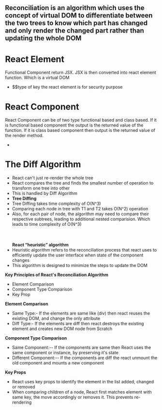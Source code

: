 <div class="mainDiv">
<h2> 
Reconciliation is an algorithm which uses the concept of virtual DOM to differentiate between the two trees to know which part has changed and only render the changed part rather than updating the whole DOM
</h2>

<h1>React Element</h1>
<p>
Functional Component return JSX. JSX is then converted into react element function. Which is a virtual DOM
</p>
<ul>
<li>$$type of key the react element is for security purpose</li>
</ul>

<h1>React Component</h1>
<p>React Component can be of two type functional based and class based. If it is functional based component the output is the returned value of the function. If it is class based component then output is the returned value of the render method.
</p>

<ul>
<li>
</li>
</ul>

<h1>The Diff Algorithm</h1>
<ul>
<li>React can't just re-render the whole tree</li>
<li>React compares the tree and finds the smallest number of operation to transform one tree into other</li>
<li>This is handled by Diff Algorithm</li>
<li><b>Tree Diffing</b></li>
<li>Tree Diffing takes time complexity of O(N^3)</li>
<li>Comparing each node in tree with T1 and T2 takes O(N^2) operation</li>
<li>Also, for each pair of node, the algorithm may need to compare their respective subtrees, leading to additional nested comparision. Which leads to time complexity of O(N^3) </li>
<br/>
<br/>
<br/>
<b>React “heuristic” algorithm</b>
<li>Heuristic algorithm refers to the reconciliation process that react uses to efficiently update the user interface when state of the component changes</li>
<li>This algorithm is designed to minimize the steps to update the DOM</li>
</ul>

<b>Key Principles of React's Reconciliation Algorithm</b>
<ul>
<li>Element Comparison</li>
<li>Component Type Comparison</li>
<li>Key Prop</li>
</ul>

<b>Element Comparison</b>
<ul>
<li>Same Type:- If the elements are same like (div) then react reuses the existing DOM, and change the only attribute</li>
<li>Diff Type:- If the elements are diff then react destroys the existing element and creates new DOM node from Scratch</li>
</ul>

<b>Component Type Comparison</b>
<ul>
<li>Same Component:-- If the components are same then React uses the same component or instance, by preserving it's state</li>
<li>Different Component:-- If the components are diff the react unmount the old component and mounts a new component </li>
</ul>

<b>Key Props</b>
<ul>
<li>React uses key props to identify the element in the list added, changed or removed</li>
<li>When comparing children of a node, React first matches element with same key, the move accordingly or removes it. This prevents re-rendering</li>
</ul>

</div>
